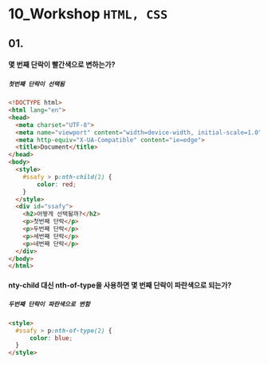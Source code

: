 # 10_Workshop	`HTML, CSS`

## 01. 

#### 몇 번째 단락이 빨간색으로 변하는가? 

##### `첫번째 단락이 선택됨`

```html
<!DOCTYPE html>
<html lang="en">
<head>
  <meta charset="UTF-8">
  <meta name="viewport" content="width=device-width, initial-scale=1.0">
  <meta http-equiv="X-UA-Compatible" content="ie=edge">
  <title>Document</title>
</head>
<body>
  <style>
    #ssafy > p:nth-child(2) {
        color: red;          
    }      
  </style>
  <div id="ssafy">
    <h2>어떻게 선택될까?</h2>
    <p>첫번째 단락</p>
    <p>두번째 단락</p>
    <p>세번째 단락</p>
    <p>네번째 단락</p>
  </div>
</body>
</html>
```



#### nty-child 대신 nth-of-type을 사용하면 몇 번째 단락이 파란색으로 되는가?

##### `두번째 단락이 파란색으로 변함`

```html
<style>
  #ssafy > p:nth-of-type(2) {
      color: blue;          
  }      
</style>
```

